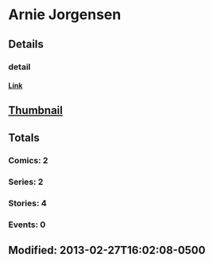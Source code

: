 # Arnie  Jorgensen 
## Details
### detail
#### [Link](http://marvel.com/comics/creators/4022/arnie_jorgensen?utm_campaign=apiRef&utm_source=225578a89fc76f3d20fbffda5d17a88d)
## [Thumbnail](http://i.annihil.us/u/prod/marvel/i/mg/b/40/image_not_available.jpg)
## Totals
### Comics: 2
### Series: 2
### Stories: 4
### Events: 0
## Modified: 2013-02-27T16:02:08-0500